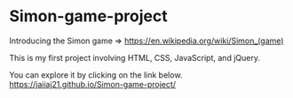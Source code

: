# Simon-game-project
Introducing the Simon game => https://en.wikipedia.org/wiki/Simon_(game)

This is my first project involving HTML, CSS, JavaScript, and jQuery. 

You can explore it by clicking on the link below.
https://jaiiaj21.github.io/Simon-game-project/
